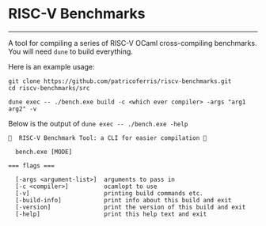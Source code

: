 # RISC-V Benchmarks
-------------------

A tool for compiling a series of RISC-V OCaml cross-compiling benchmarks. You will need `dune` to build everything. 

Here is an example usage: 

```
git clone https://github.com/patricoferris/riscv-benchmarks.git
cd riscv-benchmarks/src 

dune exec -- ./bench.exe build -c <which ever compiler> -args "arg1 arg2" -v
```

Below is the output of `dune exec -- ./bench.exe -help`

```
🐫  RISC-V Benchmark Tool: a CLI for easier compilation 🐫

  bench.exe [MODE]

=== flags ===

  [-args <argument-list>]  arguments to pass in
  [-c <compiler>]          ocamlopt to use
  [-v]                     printing build commands etc.
  [-build-info]            print info about this build and exit
  [-version]               print the version of this build and exit
  [-help]                  print this help text and exit
```